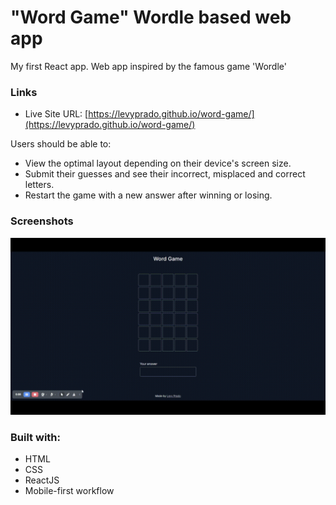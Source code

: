 # "Word Game" Wordle based web app

My first React app. Web app inspired by the famous game 'Wordle'

### Links

- Live Site URL: [https://levyprado.github.io/word-game/](https://levyprado.github.io/word-game/)

Users should be able to:

- View the optimal layout depending on their device's screen size.
- Submit their guesses and see their incorrect, misplaced and correct letters.
- Restart the game with a new answer after winning or losing.

### Screenshots

![](public/example.gif)

### Built with:

- HTML
- CSS
- ReactJS
- Mobile-first workflow
